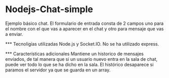 Nodejs-Chat-simple
==================
Ejemplo básico chat. El formulario de entrada consta de 2 campos uno para el nombre con el que vas a aparecer en el chat y otro para mensaje que vas a enviar.

*** Tecnoligías utilizadas
Node.js y Socket.IO.
No se ha utilizado express.

*** Características adicionales
Mantiene un historico de mensajes enviados, de tal manera que si un usuario nuevo entra en la sala de chat, puede ver todo lo que se ha dicho en la sala.
El histórico desaparece si paramos el servidor ya que se guarda en un array.
